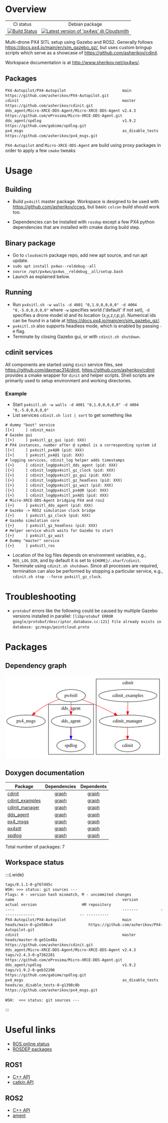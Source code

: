 Overview
========

<table>
  <tr>
    <td align="center">
        CI status
    </td>
    <td align="center">
        Debian package
    </td>
  </tr>
  <tr>
    <td align="center">
        <a href="https://github.com/asherikov/px4ws/actions/workflows/main.yaml">
        <img src="https://github.com/asherikov/px4ws/actions/workflows/main.yaml/badge.svg" alt="Build Status">
        </a>
    </td>
    <td align="center">
        <a href="https://cloudsmith.io/~asherikov-aV7/repos/all/packages/detail/deb/px4ws--reldebug--all/latest/a=amd64;d=ubuntu%252Fnoble;t=binary/">
        <img src="https://api-prd.cloudsmith.io/v1/badges/version/asherikov-aV7/all/deb/px4ws--reldebug--all/latest/a=amd64;d=ubuntu%252Fnoble;t=binary/?render=true&show_latest=true" alt="Latest version of 'px4ws' @ Cloudsmith">
        </a>
    </td>
  </tr>
</table>


Multi-drone PX4 SITL setup using Gazebo and ROS2. Generally follows
<https://docs.px4.io/main/en/sim_gazebo_gz/>, but uses custom bringup scripts
which serve as a showcase of <https://github.com/asherikov/cdinit>.

Workspace documentation is at <http://www.sherikov.net/px4ws/>.


Packages
--------
```
PX4-Autopilot/PX4-Autopilot                         main             https://github.com/asherikov/PX4-Autopilot.git
cdinit                                              master           https://github.com/asherikov/cdinit.git
dds_agent/Micro-XRCE-DDS-Agent/Micro-XRCE-DDS-Agent v2.4.3           https://github.com/eProsima/Micro-XRCE-DDS-Agent.git
dds_agent/spdlog                                    v1.9.2           https://github.com/gabime/spdlog.git
px4_msgs                                            as_disable_tests https://github.com/asherikov/px4_msgs.git
```
`PX4-Autopilot` and `Micro-XRCE-DDS-Agent` are build using proxy packages in
order to apply a few `cmake` tweaks


Usage
=====

Building
--------

- Build `px4sitl` master package. Workspace is designed to be used with
  <https://github.com/asherikov/ccws>, but basic `colcon` build should work
  too.

- Dependencies can be installed with `rosdep` except a few PX4 python
  dependencies that are installed with cmake during build step.

Binary package
--------------

- Go to `cloudsmith` package repo, add new apt source, and run apt update.
- `sudo apt install px4ws--reldebug--all`
- `source /opt/px4ws/px4ws__reldebug__all/setup.bash`
- Launch as explained below.

Running
-------

- Run `px4sitl.sh -w walls -d 4001 "0,1.0,0,0,0,0" -d 4004 "0,-5.0,0,0,0,0"`
  where `-w` specifies world ('default' if not set), `-d` specifies a drone
  model id and its location (x,y,z,r,p,y). Numerical ids can be found in a
  table at <https://docs.px4.io/main/en/sim_gazebo_gz/>.
- `px4sitl.sh` also supports headless mode, which is enabled by passing `-H`
  flag.
- Terminate by closing Gazebo gui, or with `cdinit.sh shutdown`.

cdinit services
---------------

All components are started using `dinit` service files, see
<https://github.com/davmac314/dinit>, <https://github.com/asherikov/cdinit>
provides a cmake wrapper for `dinit` and helper scripts. Shell scripts are
primarily used to setup environment and working directories.

### Example

- Start `px4sitl.sh -w walls -d 4001 "0,1.0,0,0,0,0" -d 4004 "0,-5.0,0,0,0,0"`
- List services `cdinit.sh list | sort` to get something like
```
# dummy "boot" service
[[+]     ] cdinit_main
# Gazebo gui
[[+]     ] px4sitl_gz_gui (pid: XXX)
# PX4 instances, number after @ symbol is a corresponding system id
[[+]     ] px4sitl_px4@0 (pid: XXX)
[[+]     ] px4sitl_px4@1 (pid: XXX)
# logging services, cdinit_log helper adds timestamps
[{+}     ] cdinit_log@px4sitl_dds_agent (pid: XXX)
[{+}     ] cdinit_log@px4sitl_gz_clock (pid: XXX)
[{+}     ] cdinit_log@px4sitl_gz_gui (pid: XXX)
[{+}     ] cdinit_log@px4sitl_gz_headless (pid: XXX)
[{+}     ] cdinit_log@px4sitl_gz_wait (pid: XXX)
[{+}     ] cdinit_log@px4sitl_px4@0 (pid: XXX)
[{+}     ] cdinit_log@px4sitl_px4@1 (pid: XXX)
# Micro-XRCE-DDS-Agent bridging PX4 and ros2
[{+}     ] px4sitl_dds_agent (pid: XXX)
# Gazebo -> ROS2 simulation clock bridge
[{+}     ] px4sitl_gz_clock (pid: XXX)
# Gazebo simulation core
[{+}     ] px4sitl_gz_headless (pid: XXX)
# Helper service which waits for Gazebo to start
[{+}     ] px4sitl_gz_wait
# Dummy "master" service
[{+}     ] px4sitl_ros
```
- Location of the log files depends on environment variables, e.g.,
  `ROS_LOG_DIR`, and by default it is set to `${HOME}/.sharf/cdinit`.
- Terminate using `cdinit.sh shutdown`. Since all processes are required,
  termination can also be performed by stopping a particular service, e.g.,
  `cdinit.sh stop --force px4sitl_gz_clock`.


Troubleshooting
===============

- `protobuf` errors like the following could be caused by multiple Gazebo
  versions installed in parallel: `[libprotobuf ERROR
  google/protobuf/descriptor_database.cc:121] File already exists in database:
  gz/msgs/pointcloud.proto`

Packages
========

Dependency graph
----------------

[![](pkg_dependency_graph.svg)](pkg_dependency_graph.svg)

Doxygen documentation
---------------------

| **Package** | Dependencies | Dependents |
| ----------- | :----------: | :--------: |
| [cdinit](./cdinit/index.html) | [graph](./cdinit/pkg_dependency_graph.svg) | [graph](./cdinit/pkg_reverse_dependency_graph.svg) |
| [cdinit_examples](./cdinit_examples/index.html) | [graph](./cdinit_examples/pkg_dependency_graph.svg) | [graph](./cdinit_examples/pkg_reverse_dependency_graph.svg) |
| [cdinit_manager](./cdinit_manager/index.html) | [graph](./cdinit_manager/pkg_dependency_graph.svg) | [graph](./cdinit_manager/pkg_reverse_dependency_graph.svg) |
| [dds_agent](./dds_agent/index.html) | [graph](./dds_agent/pkg_dependency_graph.svg) | [graph](./dds_agent/pkg_reverse_dependency_graph.svg) |
| [px4_msgs](./px4_msgs/index.html) | [graph](./px4_msgs/pkg_dependency_graph.svg) | [graph](./px4_msgs/pkg_reverse_dependency_graph.svg) |
| [px4sitl](./px4sitl/index.html) | [graph](./px4sitl/pkg_dependency_graph.svg) | [graph](./px4sitl/pkg_reverse_dependency_graph.svg) |
| [spdlog](./spdlog/index.html) | [graph](./spdlog/pkg_dependency_graph.svg) | [graph](./spdlog/pkg_reverse_dependency_graph.svg) |

Total number of packages: 
7

Workspace status
-----
:::{.wide}
```
tags/0.1.1-0-gf67d45c
WSH: >>> status: git sources ---
Flags: H - version hash mismatch, M - uncommited changes
name                                                version          actual version                    HM repository
----                                                -------          --------------                    -- ----------
PX4-Autopilot/PX4-Autopilot                         main             heads/main-0-g2e586c4                https://github.com/asherikov/PX4-Autopilot.git
cdinit                                              master           heads/master-0-ge51e48a              https://github.com/asherikov/cdinit.git
dds_agent/Micro-XRCE-DDS-Agent/Micro-XRCE-DDS-Agent v2.4.3           tags/v2.4.3-0-g7362281               https://github.com/eProsima/Micro-XRCE-DDS-Agent.git
dds_agent/spdlog                                    v1.9.2           tags/v1.9.2-0-geb32206               https://github.com/gabime/spdlog.git
px4_msgs                                            as_disable_tests heads/as_disable_tests-0-g1398c8b    https://github.com/asherikov/px4_msgs.git

WSH:  <<< status: git sources ---
```
:::


Useful links
============

- [ROS online status](https://status.openrobotics.org/)
- [ROSDEP packages](https://github.com/ros/rosdistro/blob/master/rosdep/base.yaml)

ROS1
----
- [C++ API](http://docs.ros.org/en/noetic/api/roscpp/html/)
- [catkin API](https://docs.ros.org/en/noetic/api/catkin/html/dev_guide/generated_cmake_api.html)

ROS2
----
- [C++ API](https://docs.ros2.org/latest/api/rclcpp/namespacerclcpp.html)
- [ament](https://docs.ros.org/en/foxy/How-To-Guides/Ament-CMake-Documentation.html)
